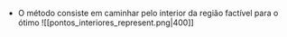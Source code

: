 - O método consiste em caminhar pelo interior da região factível para o ótimo 
![[pontos_interiores_represent.png|400]]
